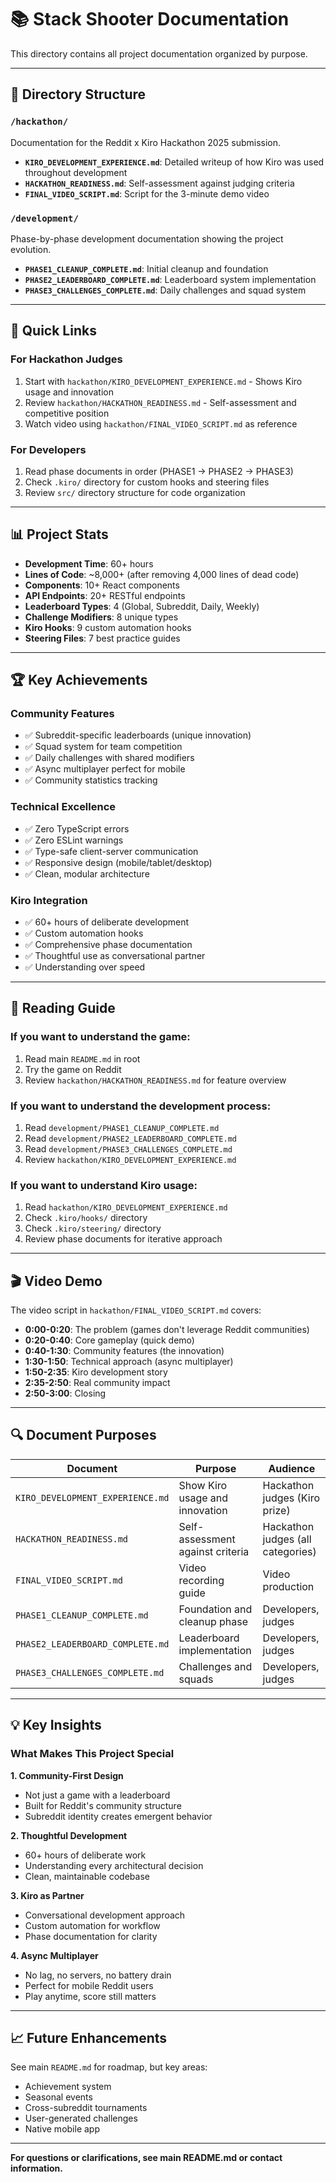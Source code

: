 # 📚 Stack Shooter Documentation

This directory contains all project documentation organized by purpose.

---

## 📁 Directory Structure

### `/hackathon/`

Documentation for the Reddit x Kiro Hackathon 2025 submission.

- **`KIRO_DEVELOPMENT_EXPERIENCE.md`**: Detailed writeup of how Kiro was used throughout development
- **`HACKATHON_READINESS.md`**: Self-assessment against judging criteria
- **`FINAL_VIDEO_SCRIPT.md`**: Script for the 3-minute demo video

### `/development/`

Phase-by-phase development documentation showing the project evolution.

- **`PHASE1_CLEANUP_COMPLETE.md`**: Initial cleanup and foundation
- **`PHASE2_LEADERBOARD_COMPLETE.md`**: Leaderboard system implementation
- **`PHASE3_CHALLENGES_COMPLETE.md`**: Daily challenges and squad system

---

## 🎯 Quick Links

### For Hackathon Judges

1. Start with `hackathon/KIRO_DEVELOPMENT_EXPERIENCE.md` - Shows Kiro usage and innovation
2. Review `hackathon/HACKATHON_READINESS.md` - Self-assessment and competitive position
3. Watch video using `hackathon/FINAL_VIDEO_SCRIPT.md` as reference

### For Developers

1. Read phase documents in order (PHASE1 → PHASE2 → PHASE3)
2. Check `.kiro/` directory for custom hooks and steering files
3. Review `src/` directory structure for code organization

---

## 📊 Project Stats

- **Development Time**: 60+ hours
- **Lines of Code**: ~8,000+ (after removing 4,000 lines of dead code)
- **Components**: 10+ React components
- **API Endpoints**: 20+ RESTful endpoints
- **Leaderboard Types**: 4 (Global, Subreddit, Daily, Weekly)
- **Challenge Modifiers**: 8 unique types
- **Kiro Hooks**: 9 custom automation hooks
- **Steering Files**: 7 best practice guides

---

## 🏆 Key Achievements

### Community Features

- ✅ Subreddit-specific leaderboards (unique innovation)
- ✅ Squad system for team competition
- ✅ Daily challenges with shared modifiers
- ✅ Async multiplayer perfect for mobile
- ✅ Community statistics tracking

### Technical Excellence

- ✅ Zero TypeScript errors
- ✅ Zero ESLint warnings
- ✅ Type-safe client-server communication
- ✅ Responsive design (mobile/tablet/desktop)
- ✅ Clean, modular architecture

### Kiro Integration

- ✅ 60+ hours of deliberate development
- ✅ Custom automation hooks
- ✅ Comprehensive phase documentation
- ✅ Thoughtful use as conversational partner
- ✅ Understanding over speed

---

## 📖 Reading Guide

### If you want to understand the game:

1. Read main `README.md` in root
2. Try the game on Reddit
3. Review `hackathon/HACKATHON_READINESS.md` for feature overview

### If you want to understand the development process:

1. Read `development/PHASE1_CLEANUP_COMPLETE.md`
2. Read `development/PHASE2_LEADERBOARD_COMPLETE.md`
3. Read `development/PHASE3_CHALLENGES_COMPLETE.md`
4. Review `hackathon/KIRO_DEVELOPMENT_EXPERIENCE.md`

### If you want to understand Kiro usage:

1. Read `hackathon/KIRO_DEVELOPMENT_EXPERIENCE.md`
2. Check `.kiro/hooks/` directory
3. Check `.kiro/steering/` directory
4. Review phase documents for iterative approach

---

## 🎬 Video Demo

The video script in `hackathon/FINAL_VIDEO_SCRIPT.md` covers:

- **0:00-0:20**: The problem (games don't leverage Reddit communities)
- **0:20-0:40**: Core gameplay (quick demo)
- **0:40-1:30**: Community features (the innovation)
- **1:30-1:50**: Technical approach (async multiplayer)
- **1:50-2:35**: Kiro development story
- **2:35-2:50**: Real community impact
- **2:50-3:00**: Closing

---

## 🔍 Document Purposes

| Document                         | Purpose                          | Audience                          |
| -------------------------------- | -------------------------------- | --------------------------------- |
| `KIRO_DEVELOPMENT_EXPERIENCE.md` | Show Kiro usage and innovation   | Hackathon judges (Kiro prize)     |
| `HACKATHON_READINESS.md`         | Self-assessment against criteria | Hackathon judges (all categories) |
| `FINAL_VIDEO_SCRIPT.md`          | Video recording guide            | Video production                  |
| `PHASE1_CLEANUP_COMPLETE.md`     | Foundation and cleanup phase     | Developers, judges                |
| `PHASE2_LEADERBOARD_COMPLETE.md` | Leaderboard implementation       | Developers, judges                |
| `PHASE3_CHALLENGES_COMPLETE.md`  | Challenges and squads            | Developers, judges                |

---

## 💡 Key Insights

### What Makes This Project Special

**1. Community-First Design**

- Not just a game with a leaderboard
- Built for Reddit's community structure
- Subreddit identity creates emergent behavior

**2. Thoughtful Development**

- 60+ hours of deliberate work
- Understanding every architectural decision
- Clean, maintainable codebase

**3. Kiro as Partner**

- Conversational development approach
- Custom automation for workflow
- Phase documentation for clarity

**4. Async Multiplayer**

- No lag, no servers, no battery drain
- Perfect for mobile Reddit users
- Play anytime, score still matters

---

## 📈 Future Enhancements

See main `README.md` for roadmap, but key areas:

- Achievement system
- Seasonal events
- Cross-subreddit tournaments
- User-generated challenges
- Native mobile app

---

**For questions or clarifications, see main README.md or contact information.**
